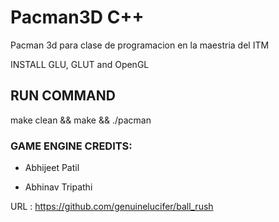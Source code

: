 # Pacman3D C++

Pacman 3d para clase de programacion en la maestria del ITM

INSTALL GLU, GLUT and OpenGL

## RUN COMMAND
make clean && make && ./pacman


### GAME ENGINE CREDITS:

* Abhijeet Patil

* Abhinav Tripathi

URL : https://github.com/genuinelucifer/ball_rush


